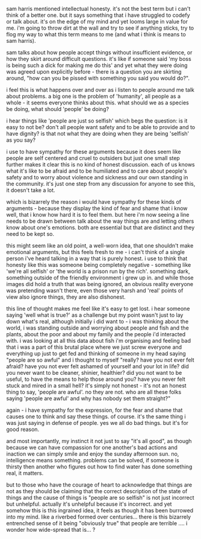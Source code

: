 sam harris mentioned intellectual honesty.
it's not the best term but i can't think of a better one.
but it says something that i have struggled to codefy or
talk about. it's on the edge of my mind and yet looms
large in value for me. i'm going to throw dirt at the wall
and try to see if anything sticks, try to flog my way
to what this term means to me (and what i think is means
to sam harris).

sam talks about how people accept things without insufficient
evidence, or how they skirt around difficult questions.
it's like if someone said 'my boss is being such a dick
for making me do this' and yet what they were doing was
agreed upon explicitly before - there is a question you are
skirting around, "how can you be pissed with something
you said you would do?".

i feel this is what happens over and over as i listen to
people around me talk about problems. a big one is the
problem of 'humanity', all people as a whole - it seems
everyone thinks about this. what should we as a species
be doing, what should 'people' be doing?

i hear things like 'people are just so selfish' which
begs the question: is it easy to not be? don't all people
want safety and to be able to provide and to have dignity?
is that not what they are doing when they are being 'selfish'
as you say?

i use to have sympathy for these arguments because it does
seem like people are self centered and cruel to outsiders
but just one small step further makes it clear this is
no kind of honest discussion. each of us knows what it's
like to be afraid and to be humiliated and to care about
people's safety and to worry about violence and sickness
and our own standing in the community. it's just one step
from any discussion for anyone to see this, it doesn't
take a lot.

which is bizarrely the reason i would have sympathy for
these kinds of arguments - because they display the kind
of fear and shame that i know well, that i know how hard
it is to feel them. but here i'm now seeing a line needs
to be drawn between talk about the way things are and
letting others know about one's emotions. both are
essential but that are distinct and they need to be kept
so.

this might seem like an old point, a well-worn idea, that
one shouldn't make emotional arguments, but this feels
fresh to me - i can't think of a single person i've heard
talking in a way that is purely honest. i use to think
that honesty like this was someone being completely
negative - something like 'we're all selfish' or 'the
world is a prison run by the rich'. something dark,
something outside of the friendly environment i grew up
in. and while those images did hold a truth that was
being ignored, an obvious reality everyone was pretending
wasn't there, even those very harsh and 'real' points
of view also ignore things, they are also dishonest.

this line of thought makes me feel like it's easy to get
lost. i hear someone saying 'well what is true?' as a
challenge but my point wasn't just to lay down what's
real, although initially i did want to - i was thinking
about the world, i was standing outside and worrying
about people and fish and the plants, about the poor
and about my family and the people i'd interacted with.
i was looking at all this data about fish i'm organising
and feeling bad that i was a part of this brutal place
where we just screw everyone and everything up just to
get fed and thinking of someone in my head saying "people
are so awful" and i thought to myself "really? have you
not ever felt afraid? have you not ever felt ashamed of
yourself and your lot in life? did you never want to be
cleaner, shinier, healthier? did you not want to be
useful, to have the means to help those around you?
have you never felt stuck and mired in a small hell?
it's simply not honest - it's not an honest thing to
say, 'people are awful'. no they are not. who are all
these folks saying 'people are awful' and why has
nobody set them straight?"

again - i have sympathy for the expression, for the
fear and shame that causes one to think and say these
things. of course. it's the same thing i was just saying
in defense of people. yes we all do bad things. but it's
for good reason.

and most importantly, my instinct it not just to say "it's
all good", as though because we can have compassion for
one another's bad actions and inaction we can simply smile
and enjoy the sunday afternoon sun. no, intelligence means
something. problems can be solved, if someone is thirsty
then another who figures out how to find water has done
something real, it matters.

but to those who have the courage of heart to acknowledge
that things are not as they should be claiming that the
correct description of the state of things and the cause
of things is "people are so selfish" is not just incorrect
but unhelpful. actually it's unhelpful because it's
incorrect. and yet somehow this is this ingrained idea,
it feels as though it has been burrowed into my mind. like
a riverbed formed over centuries... there is this bizarrely
entrenched sense of it being "obviously true" that people
are terrible .... i wonder how wide-spread that is... ?